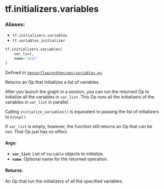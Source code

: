 <div itemscope itemtype="http://developers.google.com/ReferenceObject">
<meta itemprop="name" content="tf.initializers.variables" />
<meta itemprop="path" content="Stable" />
</div>

# tf.initializers.variables

### Aliases:

* `tf.initializers.variables`
* `tf.variables_initializer`

``` python
tf.initializers.variables(
    var_list,
    name='init'
)
```



Defined in [`tensorflow/python/ops/variables.py`](/code/stable/tensorflow/python/ops/variables.py).

Returns an Op that initializes a list of variables.

After you launch the graph in a session, you can run the returned Op to
initialize all the variables in `var_list`. This Op runs all the
initializers of the variables in `var_list` in parallel.

Calling `initialize_variables()` is equivalent to passing the list of
initializers to `Group()`.

If `var_list` is empty, however, the function still returns an Op that can
be run. That Op just has no effect.

#### Args:

* <b>`var_list`</b>: List of `Variable` objects to initialize.
* <b>`name`</b>: Optional name for the returned operation.


#### Returns:

An Op that run the initializers of all the specified variables.